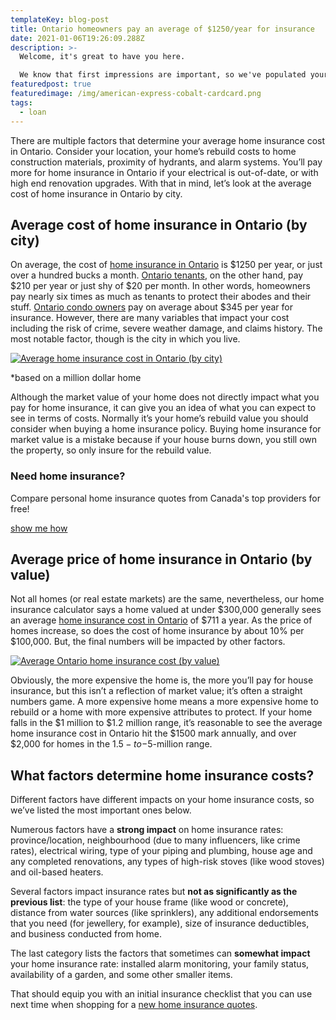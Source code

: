 ```yaml
---
templateKey: blog-post
title: Ontario homeowners pay an average of $1250/year for insurance
date: 2021-01-06T19:26:09.288Z
description: >-
  Welcome, it's great to have you here.

  We know that first impressions are important, so we've populated your new site with some initial getting started posts that will help you get familiar with everything in no time.
featuredpost: true
featuredimage: /img/american-express-cobalt-cardcard.png
tags:
  - loan
---
```

There are multiple factors that determine your average home insurance cost in Ontario. Consider your location, your home’s rebuild costs to home construction materials, proximity of hydrants, and alarm systems. You’ll pay more for home insurance in Ontario if your electrical is out-of-date, or with high end renovation upgrades. With that in mind, let’s look at the average cost of home insurance in Ontario by city.

## **Average cost of home insurance in Ontario (by city)**

On average, the cost of [home insurance in Ontario](https://www.ratehub.ca/insurance/home/ontario) is $1250 per year, or just over a hundred bucks a month. [Ontario tenants](https://www.ratehub.ca/insurance/renters-insurance), on the other hand, pay $210 per year or just shy of $20 per month. In other words, homeowners pay nearly six times as much as tenants to protect their abodes and their stuff. [Ontario condo owners](https://www.ratehub.ca/insurance/condo-insurance) pay on average about $345 per year for insurance. However, there are many variables that impact your cost including the risk of crime, severe weather damage, and claims history. The most notable factor, though is the city in which you live.



[![Average home insurance cost in Ontario (by city)](https://www.ratehub.ca/blog/files/2015/10/Average-home-insurance-cost-in-Ontario-by-city.png)](https://www.ratehub.ca/blog/files/2015/10/Average-home-insurance-cost-in-Ontario-by-city.png)

\*based on a million dollar home





Although the market value of your home does not directly impact what you pay for home insurance, it can give you an idea of what you can expect to see in terms of costs. Normally it’s your home’s rebuild value you should consider when buying a home insurance policy. Buying home insurance for market value is a mistake because if your house burns down, you still own the property, so only insure for the rebuild value.

### Need home insurance?

Compare personal home insurance quotes from Canada's top providers for free!

[show me how](https://www.ratehub.ca/insurance/best-home-insurance-quote)

## **Average price of home insurance in Ontario (by value)**

Not all homes (or real estate markets) are the same, nevertheless, our home insurance calculator says a home valued at under $300,000 generally sees an average [home insurance cost in Ontario](https://www.ratehub.ca/insurance/home/ontario) of $711 a year. As the price of homes increase, so does the cost of home insurance by about 10% per $100,000. But, the final numbers will be impacted by other factors.

[![Average Ontario home insurance cost (by value)](https://www.ratehub.ca/blog/files/2015/10/Average-Ontario-home-insurance-cost-by-value.png)](https://www.ratehub.ca/blog/files/2015/10/Average-Ontario-home-insurance-cost-by-value.png)

Obviously, the more expensive the home is, the more you’ll pay for house insurance, but this isn’t a reflection of market value; it’s often a straight numbers game. A more expensive home means a more expensive home to rebuild or a home with more expensive attributes to protect. If your home falls in the $1 million to $1.2 million range, it’s reasonable to see the average home insurance cost in Ontario hit the $1500 mark annually, and over $2,000 for homes in the $1.5-to-$5-million range.

## **What factors determine home insurance costs?**

Different factors have different impacts on your home insurance costs, so we’ve listed the most important ones below.

Numerous factors have a **strong impact** on home insurance rates: province/location, neighbourhood (due to many influencers, like crime rates), electrical wiring, type of your piping and plumbing, house age and any completed renovations, any types of high-risk stoves (like wood stoves) and oil-based heaters.

Several factors impact insurance rates but **not as significantly as the previous list**: the type of your house frame (like wood or concrete), distance from water sources (like sprinklers), any additional endorsements that you need (for jewellery, for example), size of insurance deductibles, and business conducted from home.

The last category lists the factors that sometimes can **somewhat impact** your home insurance rate: installed alarm monitoring, your family status, availability of a garden, and some other smaller items.

That should equip you with an initial insurance checklist that you can use next time when shopping for a [new home insurance quotes](https://www.ratehub.ca/insurance/best-home-insurance-quotes).